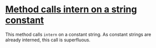 # [Method calls intern on a string constant](http://fb-contrib.sourceforge.net/bugdescriptions.html#SPP_INTERN_ON_CONSTANT)

This method calls `intern` on a constant string. As constant strings are already interned, this call
			is superfluous.